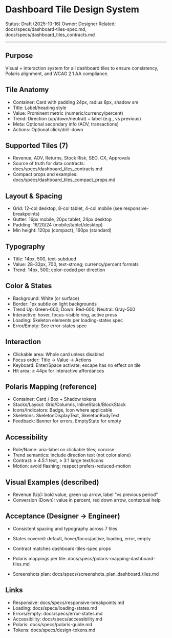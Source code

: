# Dashboard Tile Design System

Status: Draft (2025-10-16)
Owner: Designer
Related: docs/specs/dashboard-tiles-spec.md, docs/specs/dashboard_tiles_contracts.md

---

## Purpose
Visual + interaction system for all dashboard tiles to ensure consistency, Polaris alignment, and WCAG 2.1 AA compliance.

## Tile Anatomy
- Container: Card with padding 24px, radius 8px, shadow sm
- Title: Label/heading style
- Value: Prominent metric (numeric/currency/percent)
- Trend: Direction (up/down/neutral) + label (e.g., vs previous)
- Meta: Optional secondary info (AOV, transactions)
- Actions: Optional click/drill-down

## Supported Tiles (7)
- Revenue, AOV, Returns, Stock Risk, SEO, CX, Approvals
- Source of truth for data contracts: docs/specs/dashboard_tiles_contracts.md
- Compact props and examples: docs/specs/dashboard_tiles_compact_props.md



## Layout & Spacing
- Grid: 12-col desktop, 8-col tablet, 4-col mobile (see responsive-breakpoints)
- Gutter: 16px mobile, 20px tablet, 24px desktop
- Padding: 16/20/24 (mobile/tablet/desktop)
- Min height: 120px (compact), 160px (standard)

## Typography
- Title: 14px, 500, text-subdued
- Value: 28–32px, 700, text-strong; currency/percent formats
- Trend: 14px, 500; color-coded per direction

## Color & States
- Background: White (or surface)
- Border: 1px subtle on light backgrounds
- Trend Up: Green-600; Down: Red-600; Neutral: Gray-500
- Interactive: hover, focus-visible ring, active press
- Loading: Skeleton elements per loading-states spec
- Error/Empty: See error-states spec

## Interaction
- Clickable area: Whole card unless disabled
- Focus order: Title → Value → Actions
- Keyboard: Enter/Space activate; escape has no effect on tile
- Hit area: ≥ 44px for interactive affordances

## Polaris Mapping (reference)
- Container: Card / Box + Shadow tokens
- Stacks/Layout: Grid/Columns, InlineStack/BlockStack
- Icons/Indicators: Badge, Icon where applicable
- Skeletons: SkeletonDisplayText, SkeletonBodyText
- Feedback: Banner for errors, EmptyState for empty

## Accessibility
- Role/Name: aria-label on clickable tiles; concise
- Trend semantics: include direction text (not color alone)
- Contrast: ≥ 4.5:1 text, ≥ 3:1 large text/icons
- Motion: avoid flashing; respect prefers-reduced-motion

## Visual Examples (described)
- Revenue (Up): bold value, green up arrow, label “vs previous period”
- Conversion (Down): value in percent, red down arrow, contextual help

## Acceptance (Designer → Engineer)
- Consistent spacing and typography across 7 tiles
- States covered: default, hover/focus/active, loading, error, empty
- Contract matches dashboard-tiles-spec props

- Polaris mappings per tile: docs/specs/polaris-mapping-dashboard-tiles.md
- Screenshots plan: docs/specs/screenshots_plan_dashboard_tiles.md

## Links
- Responsive: docs/specs/responsive-breakpoints.md
- Loading: docs/specs/loading-states.md
- Errors/Empty: docs/specs/error-states.md
- Accessibility: docs/specs/accessibility.md
- Polaris: docs/specs/polaris-guide.md
- Tokens: docs/specs/design-tokens.md

